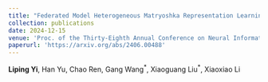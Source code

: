 ```yaml
--- 
title: "Federated Model Heterogeneous Matryoshka Representation Learning" 
collection: publications 
date: 2024-12-15
venue: 'Proc. of the Thirty-Eighth Annual Conference on Neural Information Processing Systems (NeurIPS), CCF-A' 
paperurl: 'https://arxiv.org/abs/2406.00488' 
--- 
```

**Liping Yi**, Han Yu, Chao Ren, Gang Wang$^{*}$, Xiaoguang Liu$^{*}$, Xiaoxiao Li 
